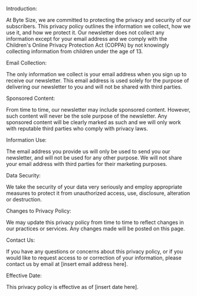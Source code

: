 Introduction:

At Byte Size, we are committed to protecting the privacy and security of our subscribers. This privacy policy outlines the information we collect, how we use it, and how we protect it. Our newsletter does not collect any information except for your email address and we comply with the Children's Online Privacy Protection Act (COPPA) by not knowingly collecting information from children under the age of 13.

Email Collection:

The only information we collect is your email address when you sign up to receive our newsletter. This email address is used solely for the purpose of delivering our newsletter to you and will not be shared with third parties.

Sponsored Content:

From time to time, our newsletter may include sponsored content. However, such content will never be the sole purpose of the newsletter. Any sponsored content will be clearly marked as such and we will only work with reputable third parties who comply with privacy laws.

Information Use:

The email address you provide us will only be used to send you our newsletter, and will not be used for any other purpose. We will not share your email address with third parties for their marketing purposes.

Data Security:

We take the security of your data very seriously and employ appropriate measures to protect it from unauthorized access, use, disclosure, alteration or destruction.

Changes to Privacy Policy:

We may update this privacy policy from time to time to reflect changes in our practices or services. Any changes made will be posted on this page.

Contact Us:

If you have any questions or concerns about this privacy policy, or if you would like to request access to or correction of your information, please contact us by email at [insert email address here].

Effective Date:

This privacy policy is effective as of [insert date here].